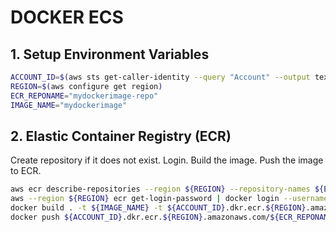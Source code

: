 # DOCKER ECS

## 1. Setup Environment Variables

```bash
ACCOUNT_ID=$(aws sts get-caller-identity --query "Account" --output text)
REGION=$(aws configure get region)
ECR_REPONAME="mydockerimage-repo"
IMAGE_NAME="mydockerimage"
```

## 2. Elastic Container Registry (ECR)

Create repository if it does not exist.
Login.
Build the image.
Push the image to ECR.

```bash
aws ecr describe-repositories --region ${REGION} --repository-names ${ECR_REPONAME} || aws ecr create-repository --repository-name ${ECR_REPONAME} --region ${REGION}
aws --region ${REGION} ecr get-login-password | docker login --username AWS --password-stdin ${ACCOUNT_ID}.dkr.ecr.${REGION}.amazonaws.com/${ECR_REPONAME}
docker build . -t ${IMAGE_NAME} -t ${ACCOUNT_ID}.dkr.ecr.${REGION}.amazonaws.com/${ECR_REPONAME}:${IMAGE_NAME}
docker push ${ACCOUNT_ID}.dkr.ecr.${REGION}.amazonaws.com/${ECR_REPONAME}:${IMAGE_NAME}
```
